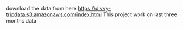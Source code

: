 download the data from here 
https://divvy-tripdata.s3.amazonaws.com/index.html
This project work on last three months data
